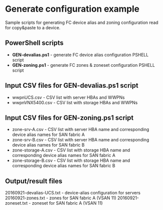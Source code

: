 # Generate configuration example
Sample scripts for generating FC device alias and zoning configuration read for copy&paste to a device.

## PowerShell scripts
* **GEN-devalias.ps1** - generate FC device alias configuration PSHELL script
* **GEN-zoning.ps1** - generate FC zones & zoneset configuration PSHELL script

## Input CSV files for GEN-devalias.ps1 script
* wwpnUCS.csv - CSV list with server HBAs and WWPNs
* wwpnVNX5400.csv - CSV list with storage HBAs and WWPNs

## Input CSV files for GEN-zoning.ps1 script
* zone-srv-A.csv - CSV list with server HBA name and corresponding device alias names for SAN fabric A
* zone-srv-B.csv - CSV list with server HBA name and corresponding device alias names for SAN fabric B
* zone-storage-A.csv - CSV list with storage HBA name and corresponding device alias names for SAN fabric A
* zone-storage-B.csv - CSV list with storage HBA name and corresponding device alias names for SAN fabric B

## Output/result files
20160921-devalias-UCS.txt - device-alias configuration for servers
20160921-zones.txt - zones for SAN fabric A (VSAN 11)
20160921-zoneset.txt - zoneset for SAN fabric A (VSAN 11)
